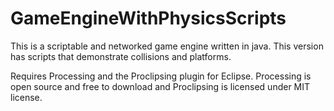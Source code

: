# GameEngineWithPhysicsScripts
This is a scriptable and networked game engine written in java. This version has scripts that demonstrate collisions and platforms.


Requires Processing and the Proclipsing plugin for Eclipse. Processing is open source and free to download and Proclipsing is licensed under MIT license.
